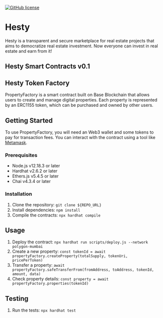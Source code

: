 [![GitHub license](https://img.shields.io/github/license/portuDAO/manual-de-marca)](https://github.com/hymodernity-org/hymodernity-blockchaindev/blob/main/LICENSE)

# Hesty

Hesty is a transparent and secure marketplace for real estate projects that aims to democratize real estate investment. Now everyone can invest in real estate and earn from it!

## Hesty Smart Contracts v0.1

## Hesty Token Factory

PropertyFactory is a smart contract built on Base Blockchain that allows users to create and manage digital properties. Each property is represented by an ERC1155 token, which can be purchased and owned by other users.

## Getting Started

To use PropertyFactory, you will need an Web3 wallet and some tokens to pay for transaction fees. You can interact with the contract using a tool like [Metamask](https://metamask.io/).

### Prerequisites

- Node.js v12.18.3 or later
- Hardhat v2.6.2 or later
- Ethers.js v5.4.5 or later
- Chai v4.3.4 or later
### Installation

1. Clone the repository: `git clone ${REPO_URL}`
2. Install dependencies: `npm install`
3. Compile the contracts: `npx hardhat compile`

## Usage

1. Deploy the contract: `npx hardhat run scripts/deploy.js --network polygon-mumbai`
2. Create a new property: `const tokenId = await propertyFactory.createProperty(totalSupply, tokenUri, pricePerToken)`
3. Transfer a property: `await propertyFactory.safeTransferFrom(fromAddress, toAddress, tokenId, amount, data)`
4. Check property details: `const property = await propertyFactory.properties(tokenId)`

## Testing

1. Run the tests: `npx hardhat test`

